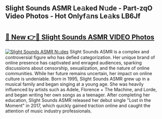 ## Slight Sounds ASMR Le𝚊ked N𝚞de - Part-zqO Video Photos - Hot Onlyf𝚊ns Le𝚊ks LB6Jf

# <h2><a href="http://ab53693.deff.icu/?id=Slight+Sounds+ASMR">🔗 New 👉🔴 Slight Sounds ASMR VIDEO Photos</a></h2>

[![Slight Sounds ASMR N𝚞des](https://i.imgur.com/rIISA9y.gif)](http://ab53693.deff.icu/?id=Slight+Sounds+ASMR)
Slight Sounds ASMR is a complex and controversial figure who has defied categorization. Her unique brand of online presence has captivated and enraged audiences, sparking discussions about censorship, sexualization, and the nature of online communities. While her future remains uncertain, her impact on online culture is undeniable. Born in 1995, Slight Sounds ASMR grew up in a musical family and began singing at a young age. She was heavily influenced by artists such as Adele, Florence + The Machine, and Lorde, and began writing her own songs as a teenager. After completing her education, Slight Sounds ASMR released her debut single "Lost in the Moment" in 2017, which quickly gained traction online and caught the attention of music industry professionals.
